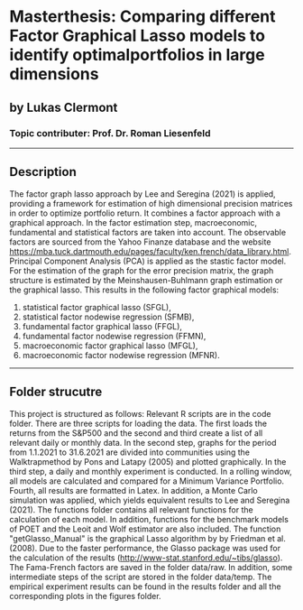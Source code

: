 # Masterthesis: Comparing different Factor Graphical Lasso models to identify optimalportfolios in large dimensions
## by Lukas Clermont
### Topic contributer:  Prof.  Dr.  Roman Liesenfeld
---------------------
## Description
The factor graph lasso approach by Lee and Seregina (2021) is applied, providing a framework for estimation of high dimensional precision matrices in order to optimize portfolio return. It combines a factor approach with a graphical approach. In the factor estimation step, macroeconomic, fundamental and statistical factors are taken into account. The observable factors are sourced from the Yahoo Finanze database and the website https://mba.tuck.dartmouth.edu/pages/faculty/ken.french/data_library.html. Principal Component Analysis (PCA) is applied as the stastic factor model. For the estimation of the graph for the error precision matrix, the graph structure is estimated by the Meinshausen-Buhlmann graph estimation or the graphical lasso. This results in the following factor graphical models: 
1. statistical factor graphical lasso (SFGL),
2. statistical factor nodewise regression (SFMB),
3. fundamental factor graphical lasso (FFGL),
4. fundamental factor nodewise regression (FFMN),
5. macroeconomic factor graphical lasso (MFGL),
6. macroeconomic factor nodewise regression (MFNR).
---------------------
## Folder strucutre
This project is structured as follows: 
Relevant R scripts are in the code folder. There are three scripts for loading the data. The first loads the returns from the S&P500 and the second and third create a list of all relevant daily or monthly data. In the second step, graphs for the period from 1.1.2021 to 31.6.2021 are divided into communities using the Walktrapmethod by Pons and Latapy (2005) and plotted graphically. In the third step, a daily and monthly experiment is conducted. In a rolling window, all models are calculated and compared for a Minimum Variance Portfolio. Fourth, all results are formatted in Latex. In addition, a Monte Carlo simulation was applied, which yields equivalent results to Lee and Seregina (2021).
The functions folder contains all relevant functions for the calculation of each model. In addition, functions for the benchmark models of POET and the Leoit and Wolf estimator are also included. The function "getGlasso_Manual" is the graphical Lasso algorithm by by Friedman et al. (2008). Due to the faster performance, the Glasso package was used for the calculation of the results (http://www-stat.stanford.edu/~tibs/glasso). The Fama-French factors are saved in the folder data/raw. In addition, some intermediate steps of the script are stored in the folder data/temp. The empirical experiment results can be found in the results folder and all the corresponding plots in the figures folder. 